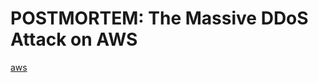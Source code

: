 # POSTMORTEM: The Massive DDoS Attack on AWS
[aws](https://mk0egoveletsonla87wv.kinstacdn.com/wp-content/uploads/2017/12/AWS.png)
